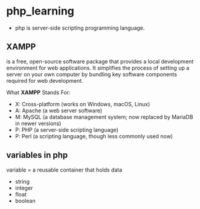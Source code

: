 # php_learning

- php is server-side scripting programming language.

## XAMPP

is a free, open-source software package that provides a local development environment for web applications. It simplifies the process of setting up a server on your own computer by bundling key software components required for web development.

What **XAMPP** Stands For:

- X: Cross-platform (works on Windows, macOS, Linux)
- A: Apache (a web server software)
- M: MySQL (a database management system; now replaced by MariaDB in newer versions)
- P: PHP (a server-side scripting language)
- P: Perl (a scripting language, though less commonly used now)

## variables in php

variable = a reusable container that holds data

- string
- integer
- float
- boolean
